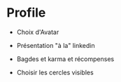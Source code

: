 
# Profile 

- Choix d'Avatar 

- Présentation "à la" linkedin

- Bagdes et karma et récompenses 

- Choisir les cercles visibles 

